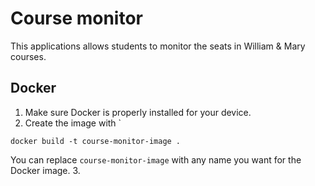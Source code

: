 # Course monitor

This applications allows students to monitor the seats in William & Mary courses.

## Docker
1. Make sure Docker is properly installed for your device.
2. Create the image with `
```
docker build -t course-monitor-image .
```
You can replace `course-monitor-image` with any name you want for the Docker image.
3. 